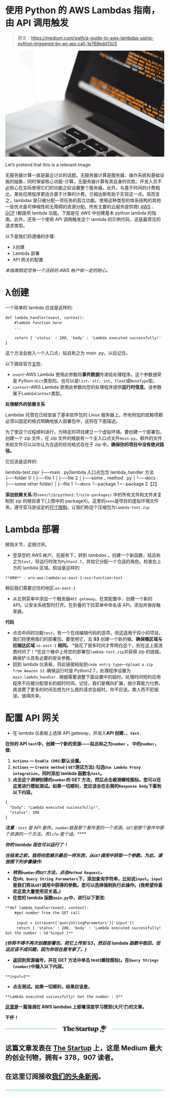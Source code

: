 # 使用 Python 的 AWS Lambdas 指南，由 API 调用触发

> 原文：<https://medium.com/swlh/a-guide-to-aws-lambdas-using-python-triggered-by-an-api-call-1e768edd13c5>

![](img/b6a7a7b8d1f8f49b7ccae387750e4699.png)

Let’s pretend that this is a relevant image

无服务器计算一直是最近讨论的话题。无服务器计算是服务器、操作系统和基础设施的抽象，同时保留核心功能-计算。无服务器计算有其自身的优势。开发人员不必担心在实际使用它们的功能之前设置整个服务器。此外，与基于时间的计费相比，某些应用程序更适合基于计算的计费。兰姆达斯有助于实现这一点。简而言之，lambdas 是只被分配一项任务的孤立功能。使用这种类型的体系结构的其他一些优点是可伸缩性和无障碍的资源分配。所有主要的云服务提供商( [AWS](https://aws.amazon.com/lambda/) 、 [GCP](https://cloud.google.com/functions/) )都提供 lambda 功能。下面是在 AWS 中创建基本 python lambda 的指南。此外，还有一个使用 API 调用触发这个 lambda 的示例代码，这是最常见的请求类型。

以下是我们将遵循的步骤:

*   λ创建
*   Lambda 部署
*   API 网关的配置

*本指南假定您有一个活跃的 AWS 帐户和一定的耐心。*

# λ创建

一个简单的 lambda 应该是这样的:

```
def lambda_handler(event, context):
    #lambda function here
    ...

    return { 'status' : 200, 'body' : 'Lambda executed successfully!' }
```

这个方法会放入一个入口点，姑且称之为 *main* .py，以后记住。

以下摘自官方[文件](https://docs.aws.amazon.com/lambda/latest/dg/python-programming-model-handler-types.html):

*   `event`–AWS Lambda 使用此参数将**事件数据**传递给处理程序。这个参数通常是 Python `dict`类型的。也可以是`list`、`str`、`int`、`float`或`NoneType`型。
*   `context`–AWS Lambda 使用此参数向您的处理程序提供**运行时信息**。该参数属于`LambdaContext`类型。

**处理额外的依赖关系**

Lambdas 托管在已经安装了基本软件包的 Linux 服务器上。所有附加的依赖项都必须以固定的格式明确地放入部署包中，这将在下面描述。

为了使这个过程顺利进行，为特定的项目建立一个虚拟环境。要创建一个部署包，创建一个 zip 文件，在 zip 文件的根层有一个主入口点文件`main.py`。额外的文件夹和文件可以以你认为合适的任何格式存在于 zip 中。**确保你的项目中没有绝对路径。**

它应该是这样的:

lambda-test.zip/
├──main . py(lambda 入口点包含 lambda_handler 方法
├──folder 1/
│├──file 1
│├──file 2
│├──some _ method . py
│└──docs
├──some other folder/
│├─file 1
└─docs
└─package 1
╸─package 2【2】

**添加依赖关系**:将`venv/lib/python2.7/site-packages/` 中的所有文件和文件夹复制到 zip 的根目录下(上图中的 packageX)。这里的`venv`是项目的虚拟环境文件夹。遵守亚马逊设定的[尺寸限制](https://docs.aws.amazon.com/lambda/latest/dg/limits.html)。让我们称这个压缩包为`lambda-test.zip`

# Lambda 部署

掰指关节，这很讨厌。

*   登录您的 AWS 帐户。在服务下，转到 *lambdas* 。创建一个新函数，姑且称之为`test`，将运行时改为`Python2.7`，并给它分配一个合适的角色。检查右上方的 lambda 区域。假设是这样的:

```
**ARN** - arn:aws:lambda:us-east-1:xxx:function:test
```

稍后我们需要记住的地区:`us-east-1`

*   从左侧菜单中添加一个触发器`API gateway`。在其配置中，创建一个新的 API。让安全系统暂时打开。在折叠的下拉菜单中命名该 API。添加并保存触发器。

**代码**

*   点击中间的功能`test`。有一个在线编辑代码的选项，但这适用于较小的项目。我们将使用我们的部署包。要使用它，去 **S3** 创建一个新的桶。**确保桶区域与拉姆达区域** `us-east-1` **相同。** *我花了很多时间才弄明白这个，别在这上面浪费时间了！*在这个桶中上传您的部署包`lambda-test.zip`并获得 zip 的链接。确保铲斗具有必要的安全参数。
*   回到 lambda 仪表板，将此链接粘贴到`code entry type`**-**-`Upload a zip from Amazon S3.`确保运行时是 Python2.7，处理程序设置为`main.lambda_handler.` 根据需要调整下面设置中的超时。处理时间短的应用程序不应被分配很长的超时时间。记住，我们是横向扩展，按计算能力付费。我浪费了更多的时间去想为什么我的请求会超时。你不应该。救人而不犯错误，值得庆幸。

# 配置 API 网关

*   在 lambda 仪表板上选择 API gateway。并进入**API 创建**、**、`test.`**

**在你的 API `test`中，创建一个新的资源——姑且称之为`number` ***。*** 中的`number`，做:**

1.  **`Actions` — `Enable CORS`:默认设置。**
2.  **`Actions` — `Create method` ( `GET`测试方法):勾选`Use Lambda Proxy integration`，同时添加 lambda 函数名`test`。**
3.  **点击这个*刚被*创建的`number`的 GET 方法，然后点击被测螺栓图标。您可以在这里进行模拟测试。如果一切顺利，您应该会在右侧的`Response Body`下看到以下内容。**

```
{
  "body": "Lambda executed successfully!",
  "status": 200
}
```

****注意** : `test` 是 API 套件。*`number`*就是那个套件里的一个资源。*`GET`*是那个套件中那个资源的一个方法。而`life` 是个谜。******

*****你的 lambda 现在可以运行了！*****

*****在结束之前，我将向您展示最后一样东西，从`GET`调用中获取一个参数。为此，请按照下列步骤操作:*****

*   *****转到`number`*的`GET`方法，点击`Method Request`。******
*   ****在`URL Query String Parameters`下，添加查询字符串，比如说`input`。`input`是我们将从`GET`调用中获得的参数。您可以选择强制执行此操作。(我希望你喜欢这里大量使用双关语。)****
*   ****在您的 lambda 函数`main.py`中，进行以下更改:****

```
**def lambda_handler(event, context):
    #get number from the GET call

     input = int(event['queryStringParameters']['input'])
     return { 'status' : 200, 'body' : 'Lambda executed successfully! Got the number : %d'%input }**
```

*****(你将不得不再次创建部署包，把它上传到 S3，然后在 lambda 函数中取回，但这应该不成问题，因为你现在是专家了。)*****

*   ****返回到资源编号，并在 GET 方法中单击 test(螺栓图标)。在`Query Strings` `{number}`中输入以下内容。****

```
**input=2**
```

*   ****点击测试。如果一切顺利，结果应该是，****

```
**Lambda executed successfully! Got the number : 2**
```

****[这里是](https://aws.amazon.com/blogs/machine-learning/how-to-deploy-deep-learning-models-with-aws-lambda-and-tensorflow/)一篇强调在 AWS lambdas 上部署深度学习模型(大尺寸)的文章。****

****干杯！****

****[![](img/308a8d84fb9b2fab43d66c117fcc4bb4.png)](https://medium.com/swlh)****

## ****这篇文章发表在 [The Startup](https://medium.com/swlh) 上，这是 Medium 最大的创业刊物，拥有+ 378，907 读者。****

## ****在这里订阅接收[我们的头条新闻](http://growthsupply.com/the-startup-newsletter/)。****

****[![](img/b0164736ea17a63403e660de5dedf91a.png)](https://medium.com/swlh)****